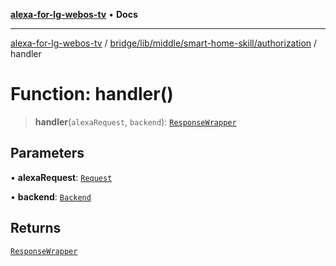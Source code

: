[**alexa-for-lg-webos-tv**](../../../../../../README.md) • **Docs**

***

[alexa-for-lg-webos-tv](../../../../../../modules.md) / [bridge/lib/middle/smart-home-skill/authorization](../README.md) / handler

# Function: handler()

> **handler**(`alexaRequest`, `backend`): [`ResponseWrapper`](../../../../../../common/smart-home-skill/response-wrapper/classes/ResponseWrapper.md)

## Parameters

• **alexaRequest**: [`Request`](../../../../../../common/smart-home-skill/request/classes/Request.md)

• **backend**: [`Backend`](../../../../backend/classes/Backend.md)

## Returns

[`ResponseWrapper`](../../../../../../common/smart-home-skill/response-wrapper/classes/ResponseWrapper.md)
